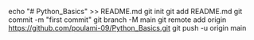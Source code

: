 echo "# Python_Basics" >> README.md
git init
git add README.md
git commit -m "first commit"
git branch -M main
git remote add origin https://github.com/poulami-09/Python_Basics.git
git push -u origin main
